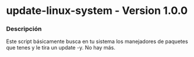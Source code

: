 # update-linux-system - Version 1.0.0

### Descripción

Este script básicamente busca en tu sistema los manejadores de paquetes que tenes y le tira un update -y. No hay más.

